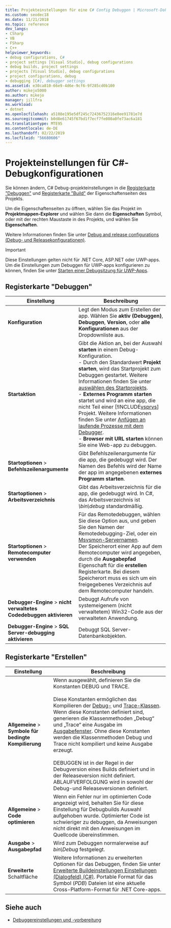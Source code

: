 ```yaml
---
title: Projekteinstellungen für eine C# Config Debuggen | Microsoft-Dokumentation
ms.custom: seodec18
ms.date: 11/21/2018
ms.topic: reference
dev_langs:
- CSharp
- VB
- FSharp
- C++
helpviewer_keywords:
- debug configurations, C#
- project settings [Visual Studio], debug configurations
- debug builds, project settings
- projects [Visual Studio], debug configurations
- project configurations, debug
- debugging [C#], debugger settings
ms.assetid: e30ca810-66e9-4d6e-9cf6-9f285cd0b100
author: mikejo5000
ms.author: mikejo
manager: jillfra
ms.workload:
- dotnet
ms.openlocfilehash: a5108e195e5df245c72436752316e8ee91781e7d
ms.sourcegitcommit: b0d8e61745f67bd1f7ecf7fe080a0fe73ac6a181
ms.translationtype: MTE95
ms.contentlocale: de-DE
ms.lasthandoff: 02/22/2019
ms.locfileid: "56680606"
---
```

# <a name="project-settings-for--c-debug-configurations"></a>Projekteinstellungen für C#-Debugkonfigurationen

Sie können ändern, C# Debug-projekteinstellungen in die [Registerkarte "Debuggen"](#debug-tab) und [Registerkarte "Build"](#build-tab) der Eigenschaftenseiten des Projekts.

Um die Eigenschaftenseiten zu öffnen, wählen Sie das Projekt im **Projektmappen-Explorer** und wählen Sie dann die **Eigenschaften** Symbol, oder mit der rechten Maustaste in des Projekts, und wählen Sie **Eigenschaften**.

Weitere Informationen finden Sie unter [Debug and release configurations (Debug- und Releasekonfigurationen)](how-to-set-debug-and-release-configurations.md).

>[!IMPORTANT]
>Diese Einstellungen gelten nicht für .NET Core, ASP.NET oder UWP-apps. Um die Einstellungen zum Debuggen für UWP-apps konfigurieren zu können, finden Sie unter [Starten einer Debugsitzung für UWP-Apps](start-a-debugging-session-for-a-store-app-in-visual-studio-vb-csharp-cpp-and-xaml.md).

## <a name="debug-tab"></a>Registerkarte "Debuggen"

|Einstellung|Beschreibung|
|-------------------------------------| - |
| **Konfiguration** | Legt den Modus zum Erstellen der app. Wählen Sie **aktiv (Debuggen)**, **Debuggen**, **Version**, oder **alle Konfigurationen** aus der Dropdownliste aus. |
| **Startaktion** | Gibt die Aktion an, bei der Auswahl **starten** in einem Debug-Konfiguration.<br />- Durch den Standardwert **Projekt starten**, wird das Startprojekt zum Debuggen gestartet. Weitere Informationen finden Sie unter [auswählen des Startprojekts](/previous-versions/visualstudio/visual-studio-2010/0s590bew(v=vs.100)).<br />- **Externes Programm starten** startet und wird an eine app, die nicht Teil einer [!INCLUDE[vsprvs](../code-quality/includes/vsprvs_md.md)] Projekt. Weitere Informationen finden Sie unter [Anfügen an laufende Prozesse mit dem Debugger](attach-to-running-processes-with-the-visual-studio-debugger.md).<br />- **Browser mit URL starten** können Sie eine Web-app zu debuggen. |
| **Startoptionen** > **Befehlszeilenargumente** | Gibt Befehlszeilenargumente für die app, die gedebuggt wird. Der Namen des Befehls wird der Name der app im angegebenen **externes Programm starten**. |
| **Startoptionen** > **Arbeitsverzeichnis** | Gibt das Arbeitsverzeichnis für die app, die gedebuggt wird. In C#, das Arbeitsverzeichnis ist *\bin\debug* standardmäßig.
| **Startoptionen** > **Remotecomputer verwenden**|Für das Remotedebuggen, wählen Sie diese Option aus, und geben Sie den Namen der Remotedebugging-Ziel, oder ein [Msvsmon-Servernamen](../debugger/remote-debugging.md). <br />Der Speicherort einer App auf dem Remotecomputer wird angegeben, durch die **Ausgabepfad** Eigenschaft für die **erstellen** Registerkarte. Bei diesem Speicherort muss es sich um ein freigegebenes Verzeichnis auf dem Remotecomputer handeln.
| **Debugger-Engine** > **nicht verwaltetes Codedebuggen aktivieren** | Debuggt Aufrufe von systemeigenem (nicht verwaltetem) Win32-Code aus der verwalteten Anwendung. |
| **Debugger-Engine** > **SQL Server-debugging aktivieren** | Debuggt SQL Server-Datenbankobjekten. |

## <a name="build-tab"></a>Registerkarte "Erstellen"

|Einstellung|Beschreibung|
|-------------|-----------------|
|**Allgemeine** > **Symbole für bedingte Kompilierung**|Wenn ausgewählt, definieren Sie die Konstanten DEBUG und TRACE.<br /><br /> Diese Konstanten ermöglichen das Kompilieren der [Debug-](/dotnet/api/system.diagnostics.debug) und [Trace-Klassen](/dotnet/api/system.diagnostics.trace). Wenn diese Konstanten definiert sind, generieren die Klassenmethoden „Debug“ und „Trace“ eine Ausgabe im [Ausgabefenster](../ide/reference/output-window.md). Ohne diese Konstanten werden die Klassenmethoden Debug und Trace nicht kompiliert und keine Ausgabe erzeugt.<br /><br />DEBUGGEN ist in der Regel in der Debugversion eines Builds definiert und in der Releaseversion nicht definiert. ABLAUFVERFOLGUNG wird in sowohl der Debug-und Releaseversionen definiert.|
|**Allgemeine** > **Code optimieren**|Wenn ein Fehler nur im optimierten Code angezeigt wird, behalten Sie für diese Einstellung für Debugbuilds Auswahl aufgehoben wurde. Optimierter Code ist schwieriger zu debuggen, da Anweisungen nicht direkt mit den Anweisungen im Quellcode übereinstimmen.|
|**Ausgabe** > **Ausgabepfad**|Wird zum Debuggen normalerweise auf *bin\Debug* festgelegt.|
|**Erweiterte** Schaltfläche|Weitere Informationen zu erweiterten Optionen für das Debuggen, finden Sie unter [Erweiterte Buildeinstellungen Einstellungen (Dialogfeld) (C#)](../ide/reference/advanced-build-settings-dialog-box-csharp.md). Portable Format für das Symbol (*PDB*) Dateien ist eine aktuelle Cross-Platform-Format für .NET Core-apps.

## <a name="see-also"></a>Siehe auch
- [Debuggereinstellungen und -vorbereitung](../debugger/debugger-settings-and-preparation.md)